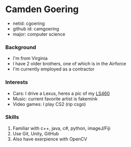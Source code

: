 # Camden Goering

* netid: cgoering
* github id: camgoering
* major: computer science

### Background

+ I'm from Virginia
+ I have 2 older brothers, one of which is in the Airforce
+ I'm currently employed as a contractor 

### Interests

- Cars: I drive a Lexus, heres a pic of my [LS460](https://www.motortrend.com/reviews/2013-lexus-ls460l#google_vignette)
- Music: current favorite artist is fakemink
- Video games: I play CS2 (rip csgo)

### Skills

1. Familiar with c++, java, c#, python, imageJ/Fiji
2. Use Git, Unity, GitHub
3. Also have exerpience with OpenCV